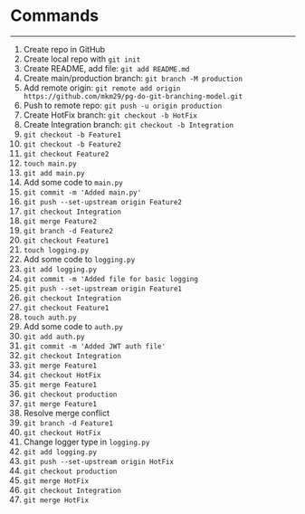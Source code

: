 # Commands

---

1. Create repo in GitHub
2. Create local repo with `git init`
3. Create README, add file: `git add README.md`
4. Create main/production branch: `git branch -M production`
5. Add remote origin: `git remote add origin https://github.com/mkm29/pg-do-git-branching-model.git`
6. Push to remote repo: `git push -u origin production`
7. Create HotFix branch: `git checkout -b HotFix`
8. Create Integration branch: `git checkout -b Integration`
9. `git checkout -b Feature1`
10. `git checkout -b Feature2`
11. `git checkout Feature2`
12. `touch main.py`
13. `git add main.py`
14. Add some code to `main.py`
15. `git commit -m 'Added main.py'`
16. `git push --set-upstream origin Feature2`
17. `git checkout Integration`
18. `git merge Feature2`
19. `git branch -d Feature2`
20. `git checkout Feature1`
21. `touch logging.py`
22. Add some code to `logging.py`
23. `git add logging.py`
24. `git commit -m 'Added file for basic logging`
25. `git push --set-upstream origin Feature1`
26. `git checkout Integration`
27. `git checkout Feature1`
28. `touch auth.py`
29. Add some code to `auth.py`
30. `git add auth.py`
31. `git commit -m 'Added JWT auth file'`
32. `git checkout Integration`
33. `git merge Feature1`
34. `git checkout HotFix`
35. `git merge Feature1`
36. `git checkout production `
37. `git merge Feature1`
38. Resolve merge conflict
39. `git branch -d Feature1`
40. `git checkout HotFix`
41. Change logger type in `logging.py`
42. `git add logging.py`
43. `git push --set-upstream origin HotFix`
44. `git checkout production`
45. `git merge HotFix`
46. `git checkout Integration`
47. `git merge HotFix`